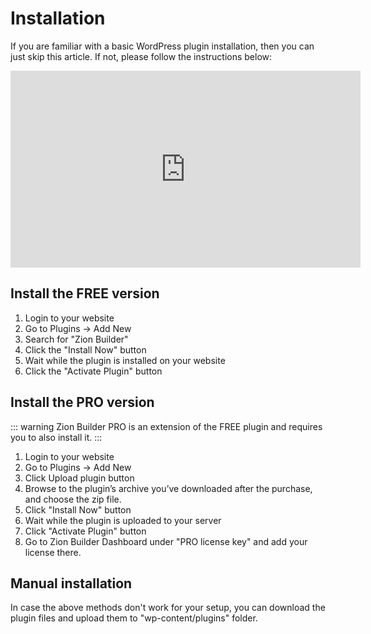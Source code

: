 # Installation

If you are familiar with a basic WordPress plugin installation, then you can just skip this article. If not, please follow the instructions below:

<iframe width="560" height="315" src="https://www.youtube.com/embed/3DwHcDpE5zg" title="YouTube video player" frameborder="0" allow="accelerometer; autoplay; clipboard-write; encrypted-media; gyroscope; picture-in-picture; web-share" allowfullscreen></iframe>

## Install the FREE version

1. Login to your website
2. Go to Plugins -> Add New
3. Search for "Zion Builder"
4. Click the "Install Now" button
5. Wait while the plugin is installed on your website
6. Click the "Activate Plugin" button

## Install the PRO version

::: warning
Zion Builder PRO is an extension of the FREE plugin and requires you to also install it.
:::

1. Login to your website
2. Go to Plugins -> Add New
3. Click Upload plugin button
4. Browse to the plugin’s archive you’ve downloaded after the purchase, and choose the zip file.
5. Click "Install Now" button
6. Wait while the plugin is uploaded to your server
7. Click "Activate Plugin" button
8. Go to Zion Builder Dashboard under "PRO license key" and add your license there.

## Manual installation

In case the above methods don't work for your setup, you can download the plugin files and upload them to "wp-content/plugins" folder.
